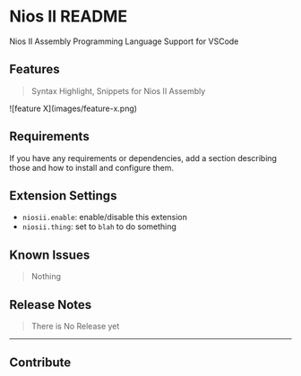 # **Nios II README**

Nios II Assembly Programming Language Support for VSCode

## **Features**

> Syntax Highlight, Snippets for Nios II Assembly

\!\[feature X\]\(images/feature-x.png\)

## **Requirements**

If you have any requirements or dependencies, add a section describing those and how to install and configure them.

## **Extension Settings**

- `niosii.enable`: enable/disable this extension
- `niosii.thing`: set to `blah` to do something

## **Known Issues**

> Nothing

## **Release Notes**

> There is No Release yet

---

## **Contribute**
